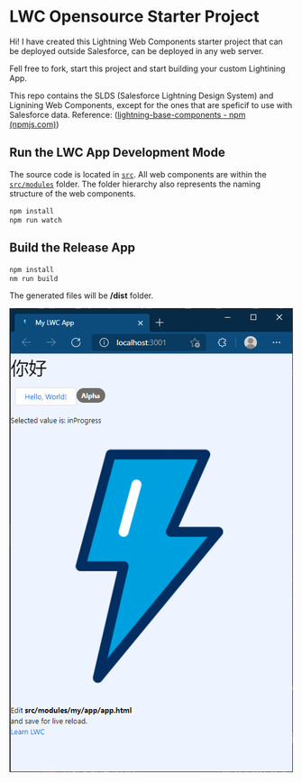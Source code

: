 # LWC Opensource Starter Project

Hi! I have created this Lightning Web Components starter project that can be deployed outside Salesforce, can be deployed in any web server. 

Fell free to fork, start this project and start building your custom Lightining App.


This repo contains the SLDS (Salesforce Lightning Design System) and Lignining Web Components, except for the ones that are speficif to use with Salesforce data.
Reference: ([lightning-base-components - npm (npmjs.com)](https://www.npmjs.com/package/lightning-base-components))

## Run the LWC App Development Mode

The source code is located in [`src`](./src).
All web components are within the [`src/modules`](./src/modules) folder. The folder hierarchy also represents the naming structure of the web components.

```console
npm install
npm run watch
```


## Build the Release App
```console
npm install
nm run build
```
The generated files will be **/dist** folder.



![Drag Racing](lwc-openosource.PNG)
